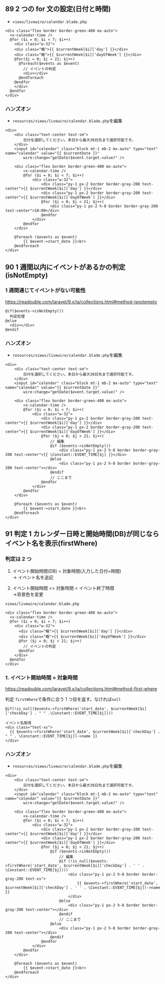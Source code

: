 ## 89 2 つの for 文の設定(日付と時間)

- `views/livewire/calendar.blade.php`<br>

```php:calendar.blade.php
<div class="flex border border-green-400 mx-auto">
  <x-calendar-time />
  @for ($i = 0; $i < 7; $i++)
    <div class="w-32">
    <div class="略">{{ $currentWeek[$i]['day'] }}</div>
    <div class="略">{{ $currentWeek[$i]['dayOfWeek'] }}</div>
    @for($j = 0; $j < 21; $j++)
      @foreach($events as $event)
        // イベントの判定
        <div></div>
      @endforeach
    @endfor
    </div>
  @endfor
</div>
```

### ハンズオン

- `resources/views/livewire/calendar.blade.php`を編集<br>

```php:calendar.blade.php
<div>
    <div class="text-center text-sm">
        日付を選択してください。本日から最大30日先まで選択可能です。
    </div>
    <input id="calendar" class="block mt-1 mb-2 mx-auto" type="text" name="calendar" value="{{ $currentDate }}"
        wire:change="getDate($event.target.value)" />

    <div class="flex border border-green-400 mx-auto">
        <x-calendar-time />
        @for ($i = 0; $i < 7; $i++)
            <div class="w-32">
                <div class="py-1 px-2 border border-gray-200 text-center">{{ $currentWeek[$i]['day'] }}</div>
                <div class="py-1 px-2 border border-gray-200 text-center">{{ $currentWeek[$i]['dayOfWeek'] }}</div>
                @for ($j = 0; $j < 21; $j++)
                    <div class="py-1 px-2 h-8 border border-gray-200 text-center">10:00</div>
                @endfor
            </div>
        @endfor
    </div>

    @foreach ($events as $event)
        {{ $event->start_date }}<br>
    @endforeach
</div>
```

## 90 1 週間以内にイベントがあるかの判定(isNotEmpty)

### 1 週間通じてイベントがない可能性

https://readouble.com/laravel/9.x/ja/collections.html#method-isnotempty <br>

```
@if($events->isNotEmpty())
  判定処理
@else
  <div></div>
@endif
```

### ハンズオン

- `resources/views/livewire/calendar.blade.php`を編集<br>

```php:calendar.blade.php
<div>
    <div class="text-center text-sm">
        日付を選択してください。本日から最大30日先まで選択可能です。
    </div>
    <input id="calendar" class="block mt-1 mb-2 mx-auto" type="text" name="calendar" value="{{ $currentDate }}"
        wire:change="getDate($event.target.value)" />

    <div class="flex border border-green-400 mx-auto">
        <x-calendar-time />
        @for ($i = 0; $i < 7; $i++)
            <div class="w-32">
                <div class="py-1 px-2 border border-gray-200 text-center">{{ $currentWeek[$i]['day'] }}</div>
                <div class="py-1 px-2 border border-gray-200 text-center">{{ $currentWeek[$i]['dayOfWeek'] }}</div>
                @for ($j = 0; $j < 21; $j++)
                    // 編集
                    @if ($events->isNotEmpty())
                        <div class="py-1 px-2 h-8 border border-gray-200 text-center">{{ \Constant::EVENT_TIME[$j] }}</div>
                    @else
                        <div class="py-1 px-2 h-8 border border-gray-200 text-center"></div>
                    @endif
                    // ここまで
                @endfor
            </div>
        @endfor
    </div>

    @foreach ($events as $event)
        {{ $event->start_date }}<br>
    @endforeach
</div>
```

## 91 判定 1 カレンダー日時と開始時間(DB)が同じならイベント名を表示(firstWhere)

### 判定は 2 つ

1. イベント開始時間(DB) = 対象時間(入力した日付+時間)<br>
   -> イベント名を追記<br>

2. イベント開始時間 <= 対象時間 < イベント終了時間<br>
   ->背景色を変更<br>

`views/livewire/calendar.blade.php`<br>

```php:calendar.blade.php
<div class="flex border border-green-400 mx-auto">
  <x-calendar-time />
  @for ($i = 0; $i < 7; $i++)
    <div class="w-32">
      <div class="略">{{ $currentWeek[$i]['day'] }}</div>
      <div class="略">{{ $currentWeek[$i]['dayOfWeek'] }}</div>
      @for ($j = 0; $j < 21; $j++)
        // イベントの判定
      @endfor
    </div>
  @endfor
</div>
```

### 1. イベント開始時間 = 対象時間

https://readouble.com/laravel/9.x/ja/collections.html#method-first-where <br>

判定 `firstWhere`で条件に合う 1 つ目を返す。なければ`null`<br>

```php:calendar.blade.php
@if(!is_null($events->firstWhere('start_date', $currentWeek[$i]['checkDay'] . " " .\Constant::EVENT_TIME[$j])))

イベント名取得
<div class="text-xs">
  {{ $events->firstWhere('start_date', $currentWeek[$i]['checkDay'] . " " . \Constant::EVENT_TIME[$j])->name }}
</div>
```

### ハンズオン

- `resources/views/livewire/calendar.blade.php`を編集<br>

```php:calendar.blade.php
<div>
    <div class="text-center text-sm">
        日付を選択してください。本日から最大30日先まで選択可能です。
    </div>
    <input id="calendar" class="block mt-1 mb-2 mx-auto" type="text" name="calendar" value="{{ $currentDate }}"
        wire:change="getDate($event.target.value)" />

    <div class="flex border border-green-400 mx-auto">
        <x-calendar-time />
        @for ($i = 0; $i < 7; $i++)
            <div class="w-32">
                <div class="py-1 px-2 border border-gray-200 text-center">{{ $currentWeek[$i]['day'] }}</div>
                <div class="py-1 px-2 border border-gray-200 text-center">{{ $currentWeek[$i]['dayOfWeek'] }}</div>
                @for ($j = 0; $j < 21; $j++)
                    @if ($events->isNotEmpty())
                        // 編集
                        @if (!is_null($events->firstWhere('start_date', $currentWeek[$i]['checkDay'] . ' ' . \Constant::EVENT_TIME[$j])))
                            <div class="py-1 px-2 h-8 border border-gray-200 text-xs">
                                {{ $events->firstWhere('start_date', $currentWeek[$i]['checkDay'] . ' ' . \Constant::EVENT_TIME[$j])->name }}
                            </div>
                        @else
                            <div class="py-1 px-2 h-8 border border-gray-200 text-center"></div>
                        @endif
                        // ここまで
                    @else
                        <div class="py-1 px-2 h-8 border border-gray-200 text-center"></div>
                    @endif
                @endfor
            </div>
        @endfor
    </div>

    @foreach ($events as $event)
        {{ $event->start_date }}<br>
    @endforeach
</div>
```

